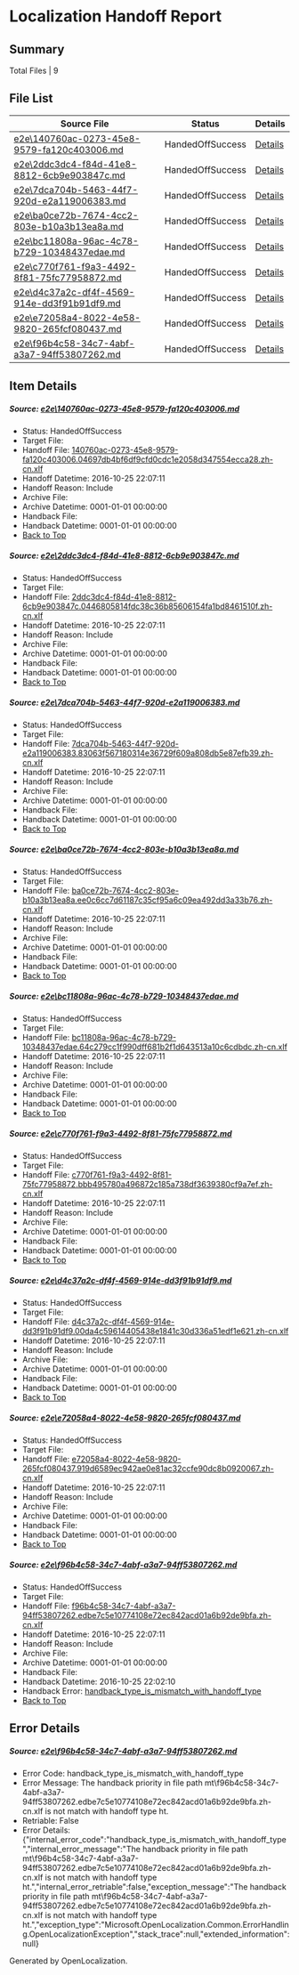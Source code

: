 # <a name='report-top'></a> Localization Handoff Report

## Summary
 Total Files | 9

## File List
 Source File | Status | Details 
 ----------- | ------ | ------- 
 [e2e\140760ac-0273-45e8-9579-fa120c403006.md](https://github.com/OpenLocalizationTestOrg/ol-test0/blob/34c4575b4db434b376d2fce68afbb28ee39b9a4f/e2e/140760ac-0273-45e8-9579-fa120c403006.md) | HandedOffSuccess | [Details](#6578ca4f7bbdd4f24b4b889fa3320e829e2e0d1e1)
 [e2e\2ddc3dc4-f84d-41e8-8812-6cb9e903847c.md](https://github.com/OpenLocalizationTestOrg/ol-test0/blob/401f1e5f5b562626c88dae00f455e0b557a4dfbf/e2e/2ddc3dc4-f84d-41e8-8812-6cb9e903847c.md) | HandedOffSuccess | [Details](#cc192dc413970c4e74f6c7a08471ab8221126b444)
 [e2e\7dca704b-5463-44f7-920d-e2a119006383.md](https://github.com/OpenLocalizationTestOrg/ol-test0/blob/c40e75f490d770d620bfa0513739775704d07e5b/e2e/7dca704b-5463-44f7-920d-e2a119006383.md) | HandedOffSuccess | [Details](#29ba27b5b6d9f2fe7122c40906d08e844c00bfee6)
 [e2e\ba0ce72b-7674-4cc2-803e-b10a3b13ea8a.md](https://github.com/OpenLocalizationTestOrg/ol-test0/blob/e57cfdc3b3b14502d1e63fc29f878572ec96dc1d/e2e/ba0ce72b-7674-4cc2-803e-b10a3b13ea8a.md) | HandedOffSuccess | [Details](#cadaa173b8c8e884e41a3e1a962edb0f0c4e72457)
 [e2e\bc11808a-96ac-4c78-b729-10348437edae.md](https://github.com/OpenLocalizationTestOrg/ol-test0/blob/6bc8f620997d2b47bbfe053da4af6a5d2f8451e4/e2e/bc11808a-96ac-4c78-b729-10348437edae.md) | HandedOffSuccess | [Details](#d040056d8ab73513373fa79c4d1b8c14a5de1d1f8)
 [e2e\c770f761-f9a3-4492-8f81-75fc77958872.md](https://github.com/OpenLocalizationTestOrg/ol-test0/blob/401f1e5f5b562626c88dae00f455e0b557a4dfbf/e2e/c770f761-f9a3-4492-8f81-75fc77958872.md) | HandedOffSuccess | [Details](#848092dadbaac8c661bd2a5aa1add09fab0d90d59)
 [e2e\d4c37a2c-df4f-4569-914e-dd3f91b91df9.md](https://github.com/OpenLocalizationTestOrg/ol-test0/blob/0bbbaaade49ca0725427ef22a75e40d9b368e570/e2e/d4c37a2c-df4f-4569-914e-dd3f91b91df9.md) | HandedOffSuccess | [Details](#e349c01546b9ae42bb99a6d23d2d088abb6e8a2311)
 [e2e\e72058a4-8022-4e58-9820-265fcf080437.md](https://github.com/OpenLocalizationTestOrg/ol-test0/blob/466af590e8ef9462f68ea4b6ee92378719eceaf6/e2e/e72058a4-8022-4e58-9820-265fcf080437.md) | HandedOffSuccess | [Details](#0c5aa52933a3eff6c1c870272b4e265562d541b512)
 [e2e\f96b4c58-34c7-4abf-a3a7-94ff53807262.md](https://github.com/OpenLocalizationTestOrg/ol-test0/blob/bce6b9d654c37498162c2f063c1c2f5275d53a23/e2e/f96b4c58-34c7-4abf-a3a7-94ff53807262.md) | HandedOffSuccess | [Details](#967e29711ab6ea927eeaed4b6abbf200420b599413)

## Item Details
##### <a name='6578ca4f7bbdd4f24b4b889fa3320e829e2e0d1e1'></a> Source: [e2e\140760ac-0273-45e8-9579-fa120c403006.md](https://github.com/OpenLocalizationTestOrg/ol-test0/blob/34c4575b4db434b376d2fce68afbb28ee39b9a4f/e2e/140760ac-0273-45e8-9579-fa120c403006.md)
* Status: HandedOffSuccess
* Target File: 
* Handoff File: [140760ac-0273-45e8-9579-fa120c403006.04697db4bf6df9cfd0cdc1e2058d347554ecca28.zh-cn.xlf](https://github.com/OpenLocalizationTestOrg/ol-test0-handoff/blob/133ebc6992f83e6718a3ae95c9e51aded2d8b3ac/ol-handoff/OpenLocalizationTestOrg/ol-test0-zhcn/shujia/140760ac-0273-45e8-9579-fa120c403006.04697db4bf6df9cfd0cdc1e2058d347554ecca28.zh-cn.xlf)
* Handoff Datetime: 2016-10-25 22:07:11
* Handoff Reason: Include
* Archive File: 
* Archive Datetime: 0001-01-01 00:00:00
* Handback File: 
* Handback Datetime: 0001-01-01 00:00:00
* [Back to Top](#report-top)

##### <a name='cc192dc413970c4e74f6c7a08471ab8221126b444'></a> Source: [e2e\2ddc3dc4-f84d-41e8-8812-6cb9e903847c.md](https://github.com/OpenLocalizationTestOrg/ol-test0/blob/401f1e5f5b562626c88dae00f455e0b557a4dfbf/e2e/2ddc3dc4-f84d-41e8-8812-6cb9e903847c.md)
* Status: HandedOffSuccess
* Target File: 
* Handoff File: [2ddc3dc4-f84d-41e8-8812-6cb9e903847c.0446805814fdc38c36b85606154fa1bd8461510f.zh-cn.xlf](https://github.com/OpenLocalizationTestOrg/ol-test0-handoff/blob/133ebc6992f83e6718a3ae95c9e51aded2d8b3ac/ol-handoff/OpenLocalizationTestOrg/ol-test0-zhcn/shujia/2ddc3dc4-f84d-41e8-8812-6cb9e903847c.0446805814fdc38c36b85606154fa1bd8461510f.zh-cn.xlf)
* Handoff Datetime: 2016-10-25 22:07:11
* Handoff Reason: Include
* Archive File: 
* Archive Datetime: 0001-01-01 00:00:00
* Handback File: 
* Handback Datetime: 0001-01-01 00:00:00
* [Back to Top](#report-top)

##### <a name='29ba27b5b6d9f2fe7122c40906d08e844c00bfee6'></a> Source: [e2e\7dca704b-5463-44f7-920d-e2a119006383.md](https://github.com/OpenLocalizationTestOrg/ol-test0/blob/c40e75f490d770d620bfa0513739775704d07e5b/e2e/7dca704b-5463-44f7-920d-e2a119006383.md)
* Status: HandedOffSuccess
* Target File: 
* Handoff File: [7dca704b-5463-44f7-920d-e2a119006383.83063f567180314e36729f609a808db5e87efb39.zh-cn.xlf](https://github.com/OpenLocalizationTestOrg/ol-test0-handoff/blob/133ebc6992f83e6718a3ae95c9e51aded2d8b3ac/ol-handoff/OpenLocalizationTestOrg/ol-test0-zhcn/shujia/7dca704b-5463-44f7-920d-e2a119006383.83063f567180314e36729f609a808db5e87efb39.zh-cn.xlf)
* Handoff Datetime: 2016-10-25 22:07:11
* Handoff Reason: Include
* Archive File: 
* Archive Datetime: 0001-01-01 00:00:00
* Handback File: 
* Handback Datetime: 0001-01-01 00:00:00
* [Back to Top](#report-top)

##### <a name='cadaa173b8c8e884e41a3e1a962edb0f0c4e72457'></a> Source: [e2e\ba0ce72b-7674-4cc2-803e-b10a3b13ea8a.md](https://github.com/OpenLocalizationTestOrg/ol-test0/blob/e57cfdc3b3b14502d1e63fc29f878572ec96dc1d/e2e/ba0ce72b-7674-4cc2-803e-b10a3b13ea8a.md)
* Status: HandedOffSuccess
* Target File: 
* Handoff File: [ba0ce72b-7674-4cc2-803e-b10a3b13ea8a.ee0c6cc7d61187c35cf95a6c09ea492dd3a33b76.zh-cn.xlf](https://github.com/OpenLocalizationTestOrg/ol-test0-handoff/blob/133ebc6992f83e6718a3ae95c9e51aded2d8b3ac/ol-handoff/OpenLocalizationTestOrg/ol-test0-zhcn/shujia/ba0ce72b-7674-4cc2-803e-b10a3b13ea8a.ee0c6cc7d61187c35cf95a6c09ea492dd3a33b76.zh-cn.xlf)
* Handoff Datetime: 2016-10-25 22:07:11
* Handoff Reason: Include
* Archive File: 
* Archive Datetime: 0001-01-01 00:00:00
* Handback File: 
* Handback Datetime: 0001-01-01 00:00:00
* [Back to Top](#report-top)

##### <a name='d040056d8ab73513373fa79c4d1b8c14a5de1d1f8'></a> Source: [e2e\bc11808a-96ac-4c78-b729-10348437edae.md](https://github.com/OpenLocalizationTestOrg/ol-test0/blob/6bc8f620997d2b47bbfe053da4af6a5d2f8451e4/e2e/bc11808a-96ac-4c78-b729-10348437edae.md)
* Status: HandedOffSuccess
* Target File: 
* Handoff File: [bc11808a-96ac-4c78-b729-10348437edae.64c279cc1f990dff681b2f1d643513a10c6cdbdc.zh-cn.xlf](https://github.com/OpenLocalizationTestOrg/ol-test0-handoff/blob/133ebc6992f83e6718a3ae95c9e51aded2d8b3ac/ol-handoff/OpenLocalizationTestOrg/ol-test0-zhcn/shujia/bc11808a-96ac-4c78-b729-10348437edae.64c279cc1f990dff681b2f1d643513a10c6cdbdc.zh-cn.xlf)
* Handoff Datetime: 2016-10-25 22:07:11
* Handoff Reason: Include
* Archive File: 
* Archive Datetime: 0001-01-01 00:00:00
* Handback File: 
* Handback Datetime: 0001-01-01 00:00:00
* [Back to Top](#report-top)

##### <a name='848092dadbaac8c661bd2a5aa1add09fab0d90d59'></a> Source: [e2e\c770f761-f9a3-4492-8f81-75fc77958872.md](https://github.com/OpenLocalizationTestOrg/ol-test0/blob/401f1e5f5b562626c88dae00f455e0b557a4dfbf/e2e/c770f761-f9a3-4492-8f81-75fc77958872.md)
* Status: HandedOffSuccess
* Target File: 
* Handoff File: [c770f761-f9a3-4492-8f81-75fc77958872.bbb495780a496872c185a738df3639380cf9a7ef.zh-cn.xlf](https://github.com/OpenLocalizationTestOrg/ol-test0-handoff/blob/133ebc6992f83e6718a3ae95c9e51aded2d8b3ac/ol-handoff/OpenLocalizationTestOrg/ol-test0-zhcn/shujia/c770f761-f9a3-4492-8f81-75fc77958872.bbb495780a496872c185a738df3639380cf9a7ef.zh-cn.xlf)
* Handoff Datetime: 2016-10-25 22:07:11
* Handoff Reason: Include
* Archive File: 
* Archive Datetime: 0001-01-01 00:00:00
* Handback File: 
* Handback Datetime: 0001-01-01 00:00:00
* [Back to Top](#report-top)

##### <a name='e349c01546b9ae42bb99a6d23d2d088abb6e8a2311'></a> Source: [e2e\d4c37a2c-df4f-4569-914e-dd3f91b91df9.md](https://github.com/OpenLocalizationTestOrg/ol-test0/blob/0bbbaaade49ca0725427ef22a75e40d9b368e570/e2e/d4c37a2c-df4f-4569-914e-dd3f91b91df9.md)
* Status: HandedOffSuccess
* Target File: 
* Handoff File: [d4c37a2c-df4f-4569-914e-dd3f91b91df9.00da4c59614405438e1841c30d336a51edf1e621.zh-cn.xlf](https://github.com/OpenLocalizationTestOrg/ol-test0-handoff/blob/133ebc6992f83e6718a3ae95c9e51aded2d8b3ac/ol-handoff/OpenLocalizationTestOrg/ol-test0-zhcn/shujia/d4c37a2c-df4f-4569-914e-dd3f91b91df9.00da4c59614405438e1841c30d336a51edf1e621.zh-cn.xlf)
* Handoff Datetime: 2016-10-25 22:07:11
* Handoff Reason: Include
* Archive File: 
* Archive Datetime: 0001-01-01 00:00:00
* Handback File: 
* Handback Datetime: 0001-01-01 00:00:00
* [Back to Top](#report-top)

##### <a name='0c5aa52933a3eff6c1c870272b4e265562d541b512'></a> Source: [e2e\e72058a4-8022-4e58-9820-265fcf080437.md](https://github.com/OpenLocalizationTestOrg/ol-test0/blob/466af590e8ef9462f68ea4b6ee92378719eceaf6/e2e/e72058a4-8022-4e58-9820-265fcf080437.md)
* Status: HandedOffSuccess
* Target File: 
* Handoff File: [e72058a4-8022-4e58-9820-265fcf080437.919d6589ec942ae0e81ac32ccfe90dc8b0920067.zh-cn.xlf](https://github.com/OpenLocalizationTestOrg/ol-test0-handoff/blob/133ebc6992f83e6718a3ae95c9e51aded2d8b3ac/ol-handoff/OpenLocalizationTestOrg/ol-test0-zhcn/shujia/e72058a4-8022-4e58-9820-265fcf080437.919d6589ec942ae0e81ac32ccfe90dc8b0920067.zh-cn.xlf)
* Handoff Datetime: 2016-10-25 22:07:11
* Handoff Reason: Include
* Archive File: 
* Archive Datetime: 0001-01-01 00:00:00
* Handback File: 
* Handback Datetime: 0001-01-01 00:00:00
* [Back to Top](#report-top)

##### <a name='967e29711ab6ea927eeaed4b6abbf200420b599413'></a> Source: [e2e\f96b4c58-34c7-4abf-a3a7-94ff53807262.md](https://github.com/OpenLocalizationTestOrg/ol-test0/blob/bce6b9d654c37498162c2f063c1c2f5275d53a23/e2e/f96b4c58-34c7-4abf-a3a7-94ff53807262.md)
* Status: HandedOffSuccess
* Target File: 
* Handoff File: [f96b4c58-34c7-4abf-a3a7-94ff53807262.edbe7c5e10774108e72ec842acd01a6b92de9bfa.zh-cn.xlf](https://github.com/OpenLocalizationTestOrg/ol-test0-handoff/blob/133ebc6992f83e6718a3ae95c9e51aded2d8b3ac/ol-handoff/OpenLocalizationTestOrg/ol-test0-zhcn/shujia/f96b4c58-34c7-4abf-a3a7-94ff53807262.edbe7c5e10774108e72ec842acd01a6b92de9bfa.zh-cn.xlf)
* Handoff Datetime: 2016-10-25 22:07:11
* Handoff Reason: Include
* Archive File: 
* Archive Datetime: 0001-01-01 00:00:00
* Handback File: 
* Handback Datetime: 2016-10-25 22:02:10
* Handback Error: [handback_type_is_mismatch_with_handoff_type](#967e29711ab6ea927eeaed4b6abbf200420b599413handback_type_is_mismatch_with_handoff_type)
* [Back to Top](#report-top)


## Error Details
##### <a name='967e29711ab6ea927eeaed4b6abbf200420b599413handback_type_is_mismatch_with_handoff_type'></a> Source: [e2e\f96b4c58-34c7-4abf-a3a7-94ff53807262.md](#967e29711ab6ea927eeaed4b6abbf200420b599413)
* Error Code: handback_type_is_mismatch_with_handoff_type
* Error Message: The handback priority in file path mt\f96b4c58-34c7-4abf-a3a7-94ff53807262.edbe7c5e10774108e72ec842acd01a6b92de9bfa.zh-cn.xlf is not match with handoff type ht.
* Retriable: False
* Error Details: {"internal_error_code":"handback_type_is_mismatch_with_handoff_type","internal_error_message":"The handback priority in file path mt\\f96b4c58-34c7-4abf-a3a7-94ff53807262.edbe7c5e10774108e72ec842acd01a6b92de9bfa.zh-cn.xlf is not match with handoff type ht.","internal_error_retriable":false,"exception_message":"The handback priority in file path mt\\f96b4c58-34c7-4abf-a3a7-94ff53807262.edbe7c5e10774108e72ec842acd01a6b92de9bfa.zh-cn.xlf is not match with handoff type ht.","exception_type":"Microsoft.OpenLocalization.Common.ErrorHandling.OpenLocalizationException","stack_trace":null,"extended_information":null}


Generated by OpenLocalization.
